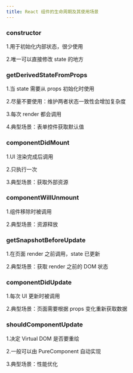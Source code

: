 ```yaml
---
title: React 组件的生命周期及其使用场景
---
```


### constructor

1.用于初始化内部状态，很少使用 

2.唯一可以直接修改 state 的地方

### getDerivedStateFromProps

1.当 state 需要从 props 初始化时使用 

2.尽量不要使用：维护两者状态一致性会增加复杂度 

3.每次 render 都会调用 

4.典型场景：表单控件获取默认值

### componentDidMount

1.UI 渲染完成后调用 

2.只执行一次 

3.典型场景：获取外部资源

### componentWillUnmount

1.组件移除时被调用 

2.典型场景：资源释放

### getSnapshotBeforeUpdate

1.在页面 render 之前调用，state 已更新 

2.典型场景：获取 render 之前的 DOM 状态

### componentDidUpdate

1.每次 UI 更新时被调用 

2.典型场景：页面需要根据 props 变化重新获取数据

### shouldComponentUpdate

1.决定 Virtual DOM 是否要重绘 

2.一般可以由 PureComponent 自动实现 

3.典型场景：性能优化
